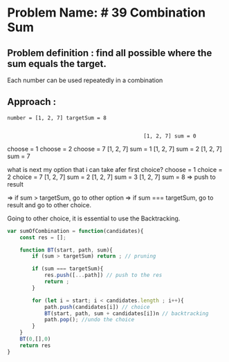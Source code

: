 # Problem Name: # 39 Combination Sum

## Problem definition : find all possible  where the sum equals the target.
Each number can be used repeatedly in a combination

## Approach :
    number = [1, 2, 7] targetSum = 8


                                                [1, 2, 7] sum = 0

choose = 1                           choose = 2                         choose = 7
[1, 2, 7] sum = 1                   [1, 2, 7]   sum = 2                [1, 2, 7]   sum = 7



what is next my option that i can take afer first choice?
choose = 1                  choice = 2                      choice = 7
[1, 2, 7]   sum = 2        [1, 2, 7]    sum = 3          [1, 2, 7] sum = 8  => push to result   

=> if sum > targetSum, go to other option 
=> if sum === targetSum, go to result and go to other choice.


Going to other choice, it is essential to use the Backtracking.


``` js
var sumOfCombination = function(candidates){
    const res = [];

    function BT(start, path, sum){
        if (sum > targetSum) return ; // pruning 

        if (sum === targetSum){
            res.push([...path]) // push to the res
            return ;
        }

        for (let i = start; i < candidates.length ; i++){
            path.push(candidates[i]) // choice 
            BT(start, path, sum + candidates[i])n // backtracking 
            path.pop(); //undo the choice
        }
    }
    BT(0,[],0)
    return res
}